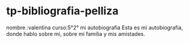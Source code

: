 # tp-bibliografia-pelliza
nombre :valentina curso:5°2°  mi autobiografia
Esta es mi autobiografia, donde hablo sobre mi, sobre mi familia y mis amistades.
